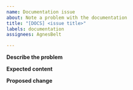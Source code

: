```yaml
---
name: Documentation issue
about: Note a problem with the documentation
title: "[DOCS] <issue title>"
labels: documentation
assignees: AgnesBelt

---
```


**Describe the problem**

**Expected content**

**Proposed change**
